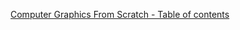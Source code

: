 [Computer Graphics From Scratch - Table of contents](https://www.gabrielgambetta.com/computer-graphics-from-scratch/table-of-contents.html)
